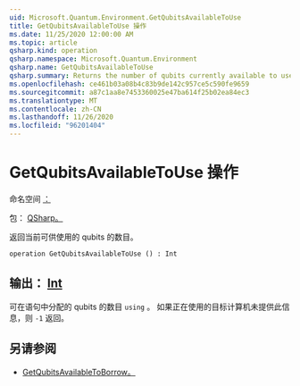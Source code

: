 ```yaml
---
uid: Microsoft.Quantum.Environment.GetQubitsAvailableToUse
title: GetQubitsAvailableToUse 操作
ms.date: 11/25/2020 12:00:00 AM
ms.topic: article
qsharp.kind: operation
qsharp.namespace: Microsoft.Quantum.Environment
qsharp.name: GetQubitsAvailableToUse
qsharp.summary: Returns the number of qubits currently available to use.
ms.openlocfilehash: ce461b03a08b4c83b9de142c957ce5c590fe9659
ms.sourcegitcommit: a87c1aa8e7453360025e47ba614f25b02ea84ec3
ms.translationtype: MT
ms.contentlocale: zh-CN
ms.lasthandoff: 11/26/2020
ms.locfileid: "96201404"
---
```

# <a name="getqubitsavailabletouse-operation"></a>GetQubitsAvailableToUse 操作

命名空间 [：](xref:Microsoft.Quantum.Environment)

包： [QSharp。](https://nuget.org/packages/Microsoft.Quantum.QSharp.Core)


返回当前可供使用的 qubits 的数目。

```qsharp
operation GetQubitsAvailableToUse () : Int
```


## <a name="output--int"></a>输出： [Int](xref:microsoft.quantum.lang-ref.int)

可在语句中分配的 qubits 的数目 `using` 。
如果正在使用的目标计算机未提供此信息，则 `-1` 返回。

## <a name="see-also"></a>另请参阅

- [GetQubitsAvailableToBorrow。](xref:Microsoft.Quantum.Environment.GetQubitsAvailableToBorrow)